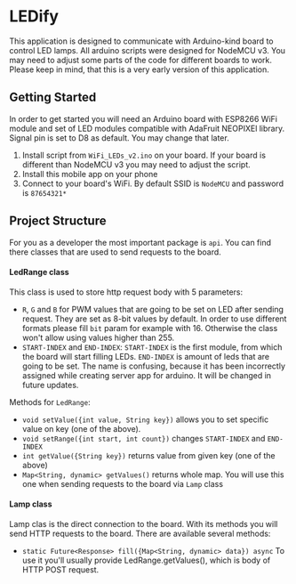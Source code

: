 # LEDify

This application is designed to communicate with Arduino-kind board to control LED lamps. All 
arduino scripts were designed for NodeMCU v3. You may need to adjust some parts of the code
for different boards to work. Please keep in mind, that this is a very early version of this 
application. 

## Getting Started

In order to get started you will need an Arduino board with ESP8266 WiFi module and set of LED 
modules compatible with AdaFruit NEOPIXEl library. Signal pin is set to D8 as default. You may
change that later.
1. Install script from `WiFi_LEDs_v2.ino` on your board. If your board is different than NodeMCU v3
you may need to adjust the script.
2. Install this mobile app on your phone
3. Connect to your board's  WiFi. By default SSID is `NodeMCU` and password is `87654321*`

## Project Structure

For you as a developer the most important package is `api`. You can find there classes that are used
to send requests to the board. 

#### LedRange class

This class is used to store http request body with 5 parameters:
- `R`, `G` and `B` for PWM values that are going to be set on LED after sending request. They are set as 
8-bit values by default. In order to use different formats please fill `bit` param for example with 16.
Otherwise the class won't allow using values higher than 255.
- `START-INDEX` and `END-INDEX`: `START-INDEX` is the first module, from which the board will start
filling LEDs. `END-INDEX` is amount of leds that are going to be set. The name is confusing, because
it has been incorrectly assigned while creating server app for arduino. It will be changed in future 
updates.

Methods for `LedRange`:
- `void setValue({int value, String key})` allows you to set specific value on key (one of the above).
- `void setRange({int start, int count})` changes  `START-INDEX` and `END-INDEX`
- `int getValue({String key})` returns value from given key (one of the above)
- `Map<String, dynamic> getValues()` returns whole map. You will use this one
when sending requests to the board via `Lamp` class

#### Lamp class

Lamp clas is the direct connection to the board. With its methods you will send HTTP requests
to the board. There are available several methods:
- `static Future<Response> fill({Map<String, dynamic> data}) async` To use it you'll usually provide
LedRange.getValues(), which is body of HTTP POST request.